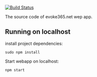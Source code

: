 [![Build Status](https://travis-ci.org/evoke365/webapp.svg?branch=master)](https://travis-ci.org/evoke365/webapp)

The source code of evoke365.net wep app.

## Running on localhost
install project dependencies:
```
sudo npm install
```

Start webapp on localhost:
```
npm start
```